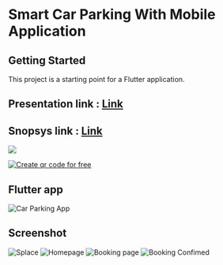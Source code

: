 # Smart Car Parking With Mobile Application


## Getting Started

This project is a starting point for a Flutter application.
## Presentation link : <a href="https://www.canva.com/design/DAFdurFydeg/XtB_sUd2ZbmzV-jLP6wzTQ/view?utm_content=DAFdurFydeg&utm_campaign=designshare&utm_medium=link2&utm_source=sharebutton"> Link <a/>
## Snopsys link : <a href="https://docs.google.com/document/d/1ZsyngNLY_X-dFTtt3dfCJGs07xzUuPtQ/edit?usp=sharing&ouid=103362632489635974097&rtpof=true&sd=true"> Link <a/>

<a href="https://github.com/MrNitishroy/Smart_car_parking_IOT/releases/download/Download/Car_parking_app.apk"> <img src="https://blogger.googleusercontent.com/img/b/R29vZ2xl/AVvXsEhiCNHoK-BxTFyf-D7vzSNtGAsXun9e105dAXMKvDE7ilG86WSqiwHI_om6WEJQV47X8EmzP43rY_k2iRR1fX7I_oZg1GyswbRXmh02JgY0jFIn0IA-oCMMSIgUBX8YlwMk5QtP75shuYxHa-vDjDpkklPsjMz6A96dXkTZOHzlGiW1qtlzM0FPrPeXwg/s309/donwload%20app.png"></a>

<a href='https://me-qr.com' border='0' style='cursor:pointer;display:block'><img src='https://cdn.me-qr.com/qr/56199536.png?v=1681396540' alt='Create qr code for free'></a><a href='https://me-qr.com' border='0' style='cursor:default;display:none'>Create qr code for free</a>


## Flutter app 

![Car Parking App](https://blogger.googleusercontent.com/img/b/R29vZ2xl/AVvXsEjYZU7y1HuTl7fvxCITvZ7Lsg4CucHiR6OPRaCdJnG3nfop2gKlRZI7omprNYaXWffpUnpy2jpnXGACeNfUwHSK-_KBVcPQFcpL_uyObTYY8nG4YB1y_uAwGI6STG7iy0lPnefUHlYCkl14Lrqs7uaYZL733vmHQkc4QLNjc4qli5qRYqxm9OABEOO1nA/s1280/STATION%20With%20Application.png)


## Screenshot

![Splace](https://blogger.googleusercontent.com/img/b/R29vZ2xl/AVvXsEilTaZA6kVpSDT2EaTkIst8kSrOnsonY24TITKr6vfFnfNQvhdY8_YcN06eR-i7BG5CDJBvCsbMNEzg8hKJXEY4HvEgmRPXCPDnf47_wehOZ8Q54xHtZNyYu_suoMt0phOkC_HZqzvy8-hMxCiOi-dTZy1m-xgy2GxrU1il2N2Z7E0nheWsCoN-JIR7rQ/s1200/spalce.jpg)
![Homepage](https://blogger.googleusercontent.com/img/b/R29vZ2xl/AVvXsEgL8rEG_lVdItYOR37K8wkOczbVRmBTgj-F79byw6bH5sR61_aexB1ZOkshqoBGpvFWag-1vYGBGNsBwb0kPFeuzG8JbEvXs5Z7SwBw_LvGefG2_35cYmQuFlMlDn-bMsORvVTPJbJX_Ij7GAFy3l6LrZnU8AFxNTvTpq4da7GEQIybO6USPO5ED2zgtg/s1200/home%20page.jpg)
![Booking page](https://blogger.googleusercontent.com/img/b/R29vZ2xl/AVvXsEgT2kuefilevwIcx3s3lSCnSSPK0bMsswgChivlTggmAGbNoQfdmrK9f5KvFwHd90vT3gAOdeHOrN5PU1v3i4CT3zdqNtLEQE_yMs8n6SFt5gWIizgPiGBboo8zg728PNJbfGYHmIOnqHI-vUuXo1CHmzrw-B8eWSZaEFnxkxa7pOv469pnHZonFDxvyw/s1200/book%20slot.jpg)
![Booking Confimed](https://blogger.googleusercontent.com/img/b/R29vZ2xl/AVvXsEi4zJsS6jTNMn_TuLVfTcZMllvKkWxFxaYu7zMtx1paszWGAcs_1WjfH5s-UfnrJ_A9ZAW3uGeovj13u2dliR_3FXyMtYx6h4dS3fTygXDaBScusHhkAbRBpWVQ_NHpFUoFeM35wAb8tsySGhkH2MIhEtZMDxUjG2krLcHwmS_KuxueRCLTV7rj2FznZA/s1200/payment%20done.jpg)



